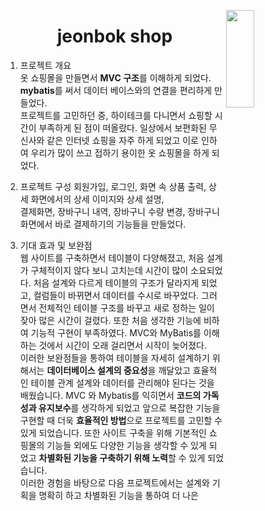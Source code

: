 <img src ="https://github.com/user-attachments/assets/c4fcd0a4-ac9c-4d79-9521-e3e3f3e53371" align="right" width="30%" height="20%"> **<h1 align="center">jeonbok shop</h1>**  

1. 프로젝트 개요<br>
   옷 쇼핑몰을 만들면서 **MVC 구조**를 이해하게 되었다. **mybatis**를 써서 데이터 베이스와의 연결을 편리하게 만들었다.<br>
   프로젝트를 고민하던 중, 하이테크를 다니면서 쇼핑할 시간이 부족하게 된 점이 떠올랐다.
   일상에서 보편화된 무신사와 같은 인터넷 쇼핑을 자주 하게 되었고 이로 인하여 우리가 많이 쓰고 접하기 용이한 옷 쇼핑몰을 하게 되었다.

2. 프로젝트 구성
  회원가입, 로그인, 화면 속 상품 출력, 상세 화면에서의 상세 이미지와 상세 설명,<br>
 결제화면, 장바구니 내역, 장바구니 수량 변경, 장바구니 화면에서 바로 결제하기의 기능들을 만들었다.

 3. 기대 효과 및 보완점<br>
    웹 사이트를 구축하면서 테이블이 다양해졌고, 처음 설계가 구체적이지 않다 보니 고치는데 시간이 많이 소요되었다.
    처음 설계와 다르게 테이블의 구조가 달라지게 되었고, 컬럼들이 바뀌면서 데이터를 수시로 바꾸었다. 그러면서 전체적인 테이블 구조를 바꾸고 새로 정하는 일이 잦아 많은 시간이 걸렸다.
    또한 처음 생각한 기능에 비하여 기능적 구현이 부족하였다. MVC와 MyBatis를 이해하는 것에서 시간이 오래 걸리면서 시작이 늦어졌다.<br>
    이러한 보완점들을 통하여 테이블을 자세히 설계하기 위해서는 **데이터베이스 설계의 중요성**을 깨달았고 효율적인 테이블 관계 설계와 데이터를 관리해야 된다는 것을 배웠습니다.
    MVC 와 Mybatis를 익히면서 **코드의 가독성과 유지보수**를 생각하게 되었고 앞으로 복잡한 기능을 구현할 때 더욱 **효율적인 방법**으로 프로젝트를 고민할 수 있게 되었습니다.
    또한 사이트 구축을 위해 기본적인 쇼핑몰의 기능들 외에도 다양한 기능을 생각할 수 있게 되었고 **차별화된 기능을 구축하기 위해 노력**할 수 있게 되었습니다.<br>
    이러한 경험을 바탕으로 다음 프로젝트에서는 설계와 기획을 명확히 하고 차별화된 기능을 통하여 더 나은 
    
    


